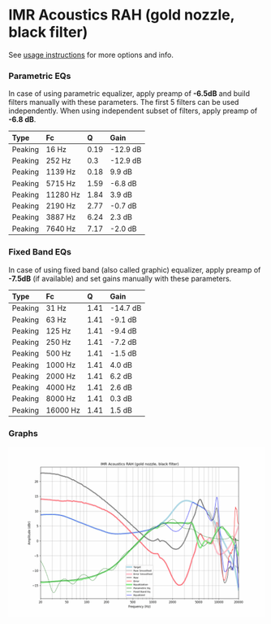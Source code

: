 # IMR Acoustics RAH (gold nozzle, black filter)
See [usage instructions](https://github.com/jaakkopasanen/AutoEq#usage) for more options and info.

### Parametric EQs
In case of using parametric equalizer, apply preamp of **-6.5dB** and build filters manually
with these parameters. The first 5 filters can be used independently.
When using independent subset of filters, apply preamp of **-6.8 dB**.

| Type    | Fc       |    Q | Gain     |
|:--------|:---------|:-----|:---------|
| Peaking | 16 Hz    | 0.19 | -12.9 dB |
| Peaking | 252 Hz   | 0.3  | -12.9 dB |
| Peaking | 1139 Hz  | 0.18 | 9.9 dB   |
| Peaking | 5715 Hz  | 1.59 | -6.8 dB  |
| Peaking | 11280 Hz | 1.84 | 3.9 dB   |
| Peaking | 2190 Hz  | 2.77 | -0.7 dB  |
| Peaking | 3887 Hz  | 6.24 | 2.3 dB   |
| Peaking | 7640 Hz  | 7.17 | -2.0 dB  |

### Fixed Band EQs
In case of using fixed band (also called graphic) equalizer, apply preamp of **-7.5dB**
(if available) and set gains manually with these parameters.

| Type    | Fc       |    Q | Gain     |
|:--------|:---------|:-----|:---------|
| Peaking | 31 Hz    | 1.41 | -14.7 dB |
| Peaking | 63 Hz    | 1.41 | -9.1 dB  |
| Peaking | 125 Hz   | 1.41 | -9.4 dB  |
| Peaking | 250 Hz   | 1.41 | -7.2 dB  |
| Peaking | 500 Hz   | 1.41 | -1.5 dB  |
| Peaking | 1000 Hz  | 1.41 | 4.0 dB   |
| Peaking | 2000 Hz  | 1.41 | 6.2 dB   |
| Peaking | 4000 Hz  | 1.41 | 2.6 dB   |
| Peaking | 8000 Hz  | 1.41 | 0.3 dB   |
| Peaking | 16000 Hz | 1.41 | 1.5 dB   |

### Graphs
![](./IMR%20Acoustics%20RAH%20(gold%20nozzle,%20black%20filter).png)